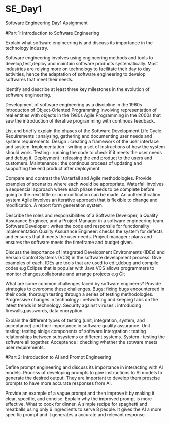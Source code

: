 # SE_Day1
Software Engineering Day1 Assignment

#Part 1: Introduction to Software Engineering

Explain what software engineering is and discuss its importance in the technology industry.

  Software engineering involves using engineering methods and  tools to develop,test,deploy and maintain software products systematically.
  Most industries are relying more on technology to facilitate their day to day activities, hence the adaptation of software engineering to develop softwares that meet their needs.


Identify and describe at least three key milestones in the evolution of software engineering.

  Development of software engineering as a discipline  in the 1960s
  Introducton of Object-Oriented Programming involving representation of real entities with objects in the 1980s
  Agile Programming in the 2000s that saw the introduction of iterative programming with continous feedback.


List and briefly explain the phases of the Software Development Life Cycle.
 Requirements   : analysing, gathering and documenting user needs and system requirements.
 Design         : creating a framework of the user interface and  system.
 Implementation : writing a set of instructions of how the system should work.
 Testing        : running the code to check if it meets the user needs and debug it.
 Deployment     : releasing the end product to the users and customers.
 Maintenance    : the continous process of updating and supporting the end product after deployment.


Compare and contrast the Waterfall and Agile methodologies. Provide examples of scenarios where each would be appropriate.
  Waterfall involves a sequencial approach where each phase needs to be complete before going to the next little or no modification can be made. An authentification system 
  Agile involves an iterative approach that is flexible to change and modification. A report form  generation system.


Describe the roles and responsibilities of a Software Developer, a Quality Assurance Engineer, and a Project Manager in a software engineering team.
 Software Developer        : writes the code and responsile for functionality implementation
 Quality Assurance Engineer: checks the system for defects and ensures that it meets the user needs.
 Project manager           : plans and ensures the software meets the timeframe and budget given.

Discuss the importance of Integrated Development Environments (IDEs) and Version Control Systems (VCS) in the software development process. Give examples of each.
 IDEs are tools that are used to edit,debug and compile codes e.g Eclipse that is popular with Java
 VCS allows programmers to monitor changes,collaborate and arrange projects e.g Git 

What are some common challenges faced by software engineers? Provide strategies to overcome these challenges.
 Bugs: fixing bugs encountereed in their code, thorough testing through a series of testing methodologies.
 Progressive changes in technology : networking and keeping tabs on the latest trends in technology.
 Security against  viruses : introducing firewalls,passwords, data encryption 


Explain the different types of testing (unit, integration, system, and acceptance) and their importance in software quality assurance.
 Unit testing: testing sinlge components of software 
 Intergration : testing relationships between subsystems or different systems.
 System       : testing the software all together.
 Acceptance   : checking whether the sotware meets user requirements.
 
#Part 2: Introduction to AI and Prompt Engineering


Define prompt engineering and discuss its importance in interacting with AI models.
 Process of developing prompts to give instructions to AI models to generate the desired output. They are important to develop them prescise prompts to have more accurate responses from AI.

Provide an example of a vague prompt and then improve it by making it clear, specific, and concise. Explain why the improved prompt is more effective.
  What to cook for dinner. A simple recipe for spaghetti and meatballs using only 6 ingredients to serve 8 people.
  It gives the AI a more specific prompt and it generates a accurate and relevant response.
